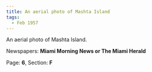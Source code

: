 ```yaml
---  
title: An aerial photo of Mashta Island  
tags:  
  - Feb 1957  
---  
```

  
An aerial photo of Mashta Island.  
  
Newspapers: **Miami Morning News or The Miami Herald**  
  
Page: **6**, Section: **F** 
